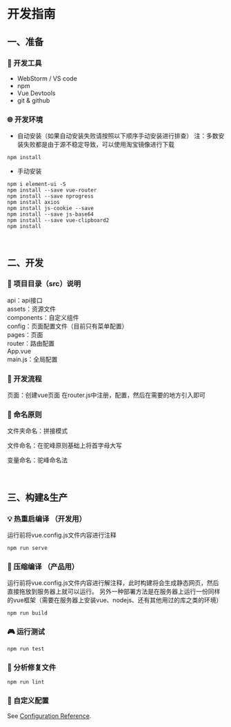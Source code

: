 # 开发指南

## 一、准备

### :hammer: 开发工具
- WebStorm / VS code
- npm
- Vue Devtools
- git & github

### :globe_with_meridians: 开发环境

- 自动安装（如果自动安装失败请按照以下顺序手动安装进行排查）
注：多数安装失败都是由于源不稳定导致，可以使用淘宝镜像进行下载
```
npm install
```

- 手动安装
```
npm i element-ui -S
npm install --save vue-router
npm install --save nprogress
npm install axios
npm install js-cookie --save
npm install --save js-base64
npm install --save vue-clipboard2
npm install
```

<br>

## 二、开发

### :book:  项目目录（src）说明

api：api接口<br>
assets：资源文件<br>
components：自定义组件<br>
config：页面配置文件（目前只有菜单配置）<br>
pages：页面<br>
router：路由配置<br>
App.vue<br>
main.js：全局配置<br>


### :walking:  开发流程
页面：创建vue页面
在router.js中注册，配置，然后在需要的地方引入即可



### :walking:  命名原则

文件夹命名：拼接模式

文件命名：在驼峰原则基础上将首字母大写

变量命名：驼峰命名法



<br>

## 三、构建&生产

### :bulb: 热重启编译 （开发用）
运行前将vue.config.js文件内容进行注释
```
npm run serve
```

### :flags: 压缩编译 （产品用）
运行前将vue.config.js文件内容进行解注释，此时构建将会生成静态网页，然后直接拖放到服务器上就可以运行。
另外一种部署方法是在服务器上运行一份同样的vue框架（需要在服务器上安装vue、nodejs、还有其他用过的库之类的环境）
```
npm run build
```

### :video_game: 运行测试
```
npm run test
```

### :wind_chime: 分析修复文件
```
npm run lint
```

### :paperclip: 自定义配置
See [Configuration Reference](https://cli.vuejs.org/config/).
